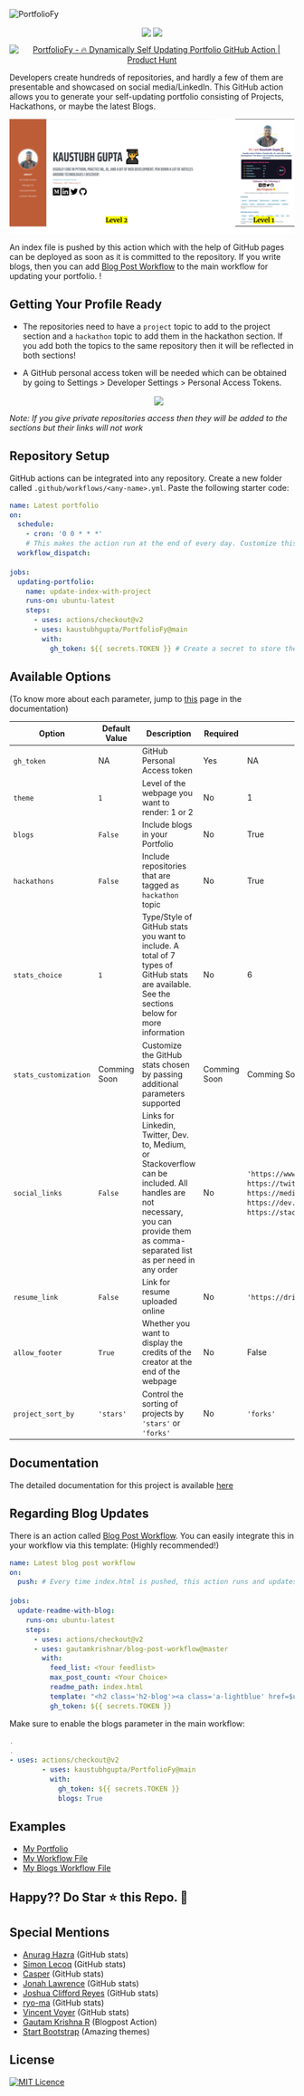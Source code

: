 ![PortfolioFy](https://socialify.git.ci/kaustubhgupta/PortfolioFy/image?description=1&font=KoHo&forks=1&issues=1&language=1&owner=1&pattern=Floating%20Cogs&pulls=1&stargazers=1&theme=Light) 
<p align="center">
<img src="https://img.shields.io/badge/python%20-%2314354C.svg?&style=for-the-badge&logo=python&logoColor=white" align="center">
<img src="https://img.shields.io/badge/github%20actions%20-%232671E5.svg?&style=for-the-badge&logo=github%20actions&logoColor=white "align="center">
</p>
<p align="center">
  <a href="https://www.producthunt.com/posts/portfoliofy?utm_source=badge-featured&utm_medium=badge&utm_souce=badge-portfoliofy" target="_blank"><img src="https://api.producthunt.com/widgets/embed-image/v1/featured.svg?post_id=297755&theme=dark" alt="PortfolioFy - 🔥 Dynamically Self Updating Portfolio GitHub Action | Product Hunt" style="width: 250px; height: 54px;" width="250" height="54" /></a>
  </p>

Developers create hundreds of repositories, and hardly a few of them are presentable and showcased on social media/LinkedIn. This GitHub action allows you to generate your self-updating portfolio consisting of Projects, Hackathons, or maybe the latest Blogs.

<p align="center">
<img src="./images/combinedPreview.png" align="center">
</p>

An index file is pushed by this action which with the help of GitHub pages can be deployed as soon as it is committed to the repository. If you write blogs, then you can add [Blog Post Workflow](https://github.com/marketplace/actions/blog-post-workflow) to the main workflow for updating your portfolio. !

## Getting Your Profile Ready

- The repositories need to have a `project`  topic to add to the project section and a `hackathon` topic to add them in the hackathon section. If you add both the topics to the same repository then it will be reflected in both sections!

- A GitHub personal access token will be needed which can be obtained by going to Settings > Developer Settings > Personal Access Tokens.
  <div align="center"> <img src="./images/config.PNG" align="center"> </div>

_Note: If you give private repositories access then they will be added to the sections but their links will not work_

## Repository Setup

GitHub actions can be integrated into any repository. Create a new folder called `.github/workflows/<any-name>.yml`. Paste the following starter code:

```yml
name: Latest portfolio
on:
  schedule:
    - cron: '0 0 * * *'
    # This makes the action run at the end of every day. Customize this accordingly or you can also trigger this action for GitHub events (Pull, Push). Check the GitHub actions page for that.
  workflow_dispatch:

jobs:
  updating-portfolio:
    name: update-index-with-project
    runs-on: ubuntu-latest
    steps:
      - uses: actions/checkout@v2
      - uses: kaustubhgupta/PortfolioFy@main 
        with:
          gh_token: ${{ secrets.TOKEN }} # Create a secret to store the access token 
```

## Available Options
(To know more about each parameter, jump to [this](https://kaustubhgupta.github.io/PortfolioFy/#/./pages/Git-Actions-Parameters) page in the documentation)

| Option         | Default Value | Description                                                                  | Required | Example |
| -------------- | ------------- | ---------------------------------------------------------------------------- | -------- | ------- |
| `gh_token`     | NA            | GitHub Personal Access token                                                 | Yes      |  NA     |
| `theme`        | `1`           | Level of the webpage you want to render: 1 or 2                                   | No       |  1      | 
| `blogs`        | `False`       | Include blogs in your Portfolio              | No       |  True   |
| `hackathons`   | `False`       | Include repositories that are tagged as `hackathon` topic | No       |  True |
| `stats_choice` | `1`           | Type/Style of GitHub stats you want to include. A total of 7 types of GitHub stats are available. See the sections below for more information     | No       |  6 |
| `stats_customization` | Comming Soon | Customize the GitHub stats chosen by passing additional parameters supported | Comming Soon | Comming Soon| 
| `social_links` | `False`       | Links for Linkedin, Twitter, Dev. to, Medium, or Stackoverflow can be included. All handles are not necessary, you can provide them as comma-separated list as per need in any order | No       | `'https://www.linkedin.com/in/kaustubh-gupta/, https://twitter.com/Kaustubh1828, https://medium.com/@kaustubhgupta1828, https://dev.to/kaustubhgupta, https://stackoverflow.com/users/14681298/kaustubh'`|
| `resume_link` | `False` | Link for resume uploaded online | No | `'https://drive.google.com/fnskaml...'` |
| `allow_footer` | `True` | Whether you want to display the credits of the creator at the end of the webpage | No | False |
| `project_sort_by` | `'stars'` | Control the sorting of projects by `'stars'` or `'forks'` | No | `'forks'` |

## Documentation
The detailed documentation for this project is available [here](https://kaustubhgupta.github.io/PortfolioFy)


## Regarding Blog Updates

There is an action called [Blog Post Workflow](https://github.com/marketplace/actions/blog-post-workflow). You can easily integrate this in your workflow via this template: (Highly recommended!)

```yml
name: Latest blog post workflow
on:
  push: # Every time index.html is pushed, this action runs and updates the blogs section!

jobs:
  update-readme-with-blog:
    runs-on: ubuntu-latest
    steps:
      - uses: actions/checkout@v2
      - uses: gautamkrishnar/blog-post-workflow@master
        with:
          feed_list: <Your feedlist>
          max_post_count: <Your Choice>
          readme_path: index.html
          template: "<h2 class='h2-blog'><a class='a-lightblue' href=$url>$title</a></h2>" # It is suggested not to modify this
          gh_token: ${{ secrets.TOKEN }}
```

Make sure to enable the blogs parameter in the main workflow:

```yml
.
.
- uses: actions/checkout@v2
        - uses: kaustubhgupta/PortfolioFy@main
          with:
            gh_token: ${{ secrets.TOKEN }}
            blogs: True
```

## Examples
- [My Portfolio](https://kaustubhgupta.github.io/)
- [My Workflow File](https://github.com/kaustubhgupta/kaustubhgupta.github.io/blob/master/.github/workflows/website.yml)
- [My Blogs Workflow File](https://github.com/kaustubhgupta/kaustubhgupta.github.io/blob/master/.github/workflows/blog.yml)

## Happy?? Do Star ⭐ this Repo. 🤩

## Special Mentions

- [Anurag Hazra](https://github.com/anuraghazra/github-readme-stats) (GitHub stats)
- [Simon Lecoq](https://github.com/lowlighter/metrics) (GitHub stats)
- [Casper](https://github.com/vn7n24fzkq) (GitHub stats)
- [Jonah Lawrence](https://github.com/DenverCoder1) (GitHub stats)
- [Joshua Clifford Reyes](https://github.com/LordDashMe) (GitHub stats)
- [ryo-ma](https://github.com/ryo-ma) (GitHub stats)
- [Vincent Voyer](https://github.com/vvo) (GitHub stats)
- [Gautam Krishna R](https://github.com/marketplace/actions/blog-post-workflow) (Blogpost Action)
- [Start Bootstrap](https://startbootstrap.com/theme/resume) (Amazing themes)

## License

[![MIT Licence](https://img.shields.io/github/license/kaustubhgupta/PortfolioFy)](https://choosealicense.com/licenses/mit/)
